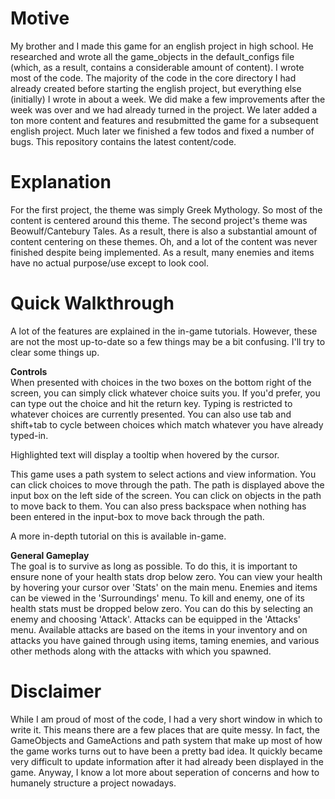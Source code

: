 # Motive  
My brother and I made this game for an english project in high school. He researched and wrote all the game_objects in the default_configs file (which, as a result, contains a considerable amount of content). I wrote most of the code. The majority of the code in the core directory I had already created before starting the english project, but everything else (initially) I wrote in about a week. We did make a few improvements after the week was over and we had already turned in the project. We later added a ton more content and features and resubmitted the game for a subsequent english project. Much later we finished a few todos and fixed a number of bugs. This repository contains the latest content/code.  
  
# Explanation  
For the first project, the theme was simply Greek Mythology. So most of the content is centered around this theme. The second project's theme was Beowulf/Cantebury Tales. As a result, there is also a substantial amount of content centering on these themes. Oh, and a lot of the content was never finished despite being implemented. As a result, many enemies and items have no actual purpose/use except to look cool.  
  
# Quick Walkthrough  
A lot of the features are explained in the in-game tutorials. However, these are not the most up-to-date so a few things may be a bit confusing. I'll try to clear some things up.  
  
**Controls**  
When presented with choices in the two boxes on the bottom right of the screen, you can simply click whatever choice suits you. If you'd prefer, you can type out the choice and hit the return key. Typing is restricted to whatever choices are currently presented. You can also use tab and shift+tab to cycle between choices which match whatever you have already typed-in.  
  
Highlighted text will display a tooltip when hovered by the cursor.  
  
This game uses a path system to select actions and view information. You can click choices to move through the path. The path is displayed above the input box on the left side of the screen. You can click on objects in the path to move back to them. You can also press backspace when nothing has been entered in the input-box to move back through the path.  
  
A more in-depth tutorial on this is available in-game.  
  
**General Gameplay**  
The goal is to survive as long as possible. To do this, it is important to ensure none of your health stats drop below zero. You can view your health by hovering your cursor over 'Stats' on the main menu. Enemies and items can be viewed in the 'Surroundings' menu. To kill and enemy, one of its health stats must be dropped below zero. You can do this by selecting an enemy and choosing 'Attack'. Attacks can be equipped in the 'Attacks' menu. Available attacks are based on the items in your inventory and on attacks you have gained through using items, taming enemies, and various other methods along with the attacks with which you spawned.
  
# Disclaimer  
While I am proud of most of the code, I had a very short window in which to write it. This means there are a few places that are quite messy. In fact, the GameObjects and GameActions and path system that make up most of how the game works turns out to have been a pretty bad idea. It quickly became very difficult to update information after it had already been displayed in the game. Anyway, I know a lot more about seperation of concerns and how to humanely structure a project nowadays. 
